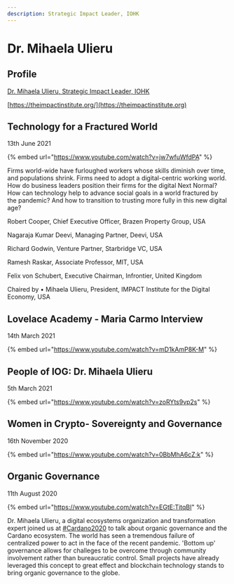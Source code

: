 ```yaml
---
description: Strategic Impact Leader, IOHK
---
```


# Dr. Mihaela Ulieru

## Profile

[Dr. Mihaela Ulieru, Strategic Impact Leader, IOHK](https://iohk.io/en/team/mihaela-ulieru)

[https://theimpactinstitute.org/](https://theimpactinstitute.org)

## Technology for a Fractured World

13th June 2021

{% embed url="https://www.youtube.com/watch?v=jw7wfuWfdPA" %}

Firms world-wide have furloughed workers whose skills diminish over time, and populations shrink. Firms need to adopt a digital-centric working world. How do business leaders position their firms for the digital Next Normal? How can technology help to advance social goals in a world fractured by the pandemic? And how to transition to trusting more fully in this new digital age?

Robert Cooper, Chief Executive Officer, Brazen Property Group, USA

Nagaraja Kumar Deevi, Managing Partner, Deevi, USA

Richard Godwin, Venture Partner, Starbridge VC, USA

Ramesh Raskar, Associate Professor, MIT, USA

Felix von Schubert, Executive Chairman, Infrontier, United Kingdom

Chaired by • Mihaela Ulieru, President, IMPACT Institute for the Digital Economy, USA

## Lovelace Academy - Maria Carmo Interview

14th March 2021

{% embed url="https://www.youtube.com/watch?v=mD1kAmP8K-M" %}

## People of IOG: Dr. Mihaela Ulieru

5th March 2021

{% embed url="https://www.youtube.com/watch?v=zoRYts9vp2s" %}

## Women in Crypto- Sovereignty and Governance

16th November 2020

{% embed url="https://www.youtube.com/watch?v=0BbMhA6cZ:k" %}

## Organic Governance

11th August 2020

{% embed url="https://www.youtube.com/watch?v=EGtE:TitqBI" %}

Dr. Mihaela Ulieru, a digital ecosystems organization and transformation expert joined us at [#Cardano2020](https://www.youtube.com/hashtag/cardano2020) to talk about organic governance and the Cardano ecosystem. The world has seen a tremendous failure of centralized power to act in the face of the recent pandemic. 'Bottom up' governance allows for challeges to be overcome through community involvement rather than bureaucratic control. Small projects have already leveraged this concept to great effect and blockchain technology stands to bring organic governance to the globe.
